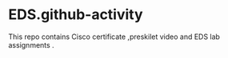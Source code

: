 # EDS.github-activity
This repo contains Cisco certificate ,preskilet video and EDS lab assignments .
